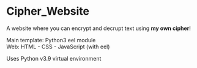 # Cipher_Website

A website where you can encrypt and decrupt text using **my own cipher**!

Main template: Python3 eel module  
Web: HTML - CSS - JavaScript (with eel)

Uses Python v3.9 virtual environment
